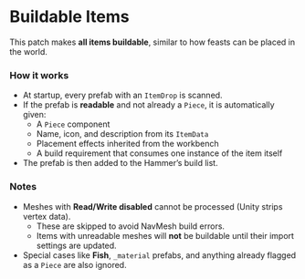 # Buildable Items

This patch makes **all items buildable**, similar to how feasts can be placed in the world.

### How it works
- At startup, every prefab with an `ItemDrop` is scanned.
- If the prefab is **readable** and not already a `Piece`, it is automatically given:
    - A `Piece` component
    - Name, icon, and description from its `ItemData`
    - Placement effects inherited from the workbench
    - A build requirement that consumes one instance of the item itself
- The prefab is then added to the Hammer’s build list.

### Notes
- Meshes with **Read/Write disabled** cannot be processed (Unity strips vertex data).
    - These are skipped to avoid NavMesh build errors.
    - Items with unreadable meshes will **not** be buildable until their import settings are updated.
- Special cases like **Fish**, `_material` prefabs, and anything already flagged as a `Piece` are also ignored.
